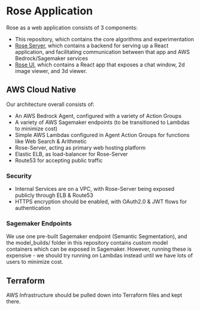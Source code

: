 # Rose Application

Rose as a web application consists of 3 components:

* This repository, which contains the core algorithms and experimentation
* [Rose Server](https://github.com/AO-StreetArt/Rose-Server), which contains a backend for serving up a React application, and facilitating communication between that app and AWS Bedrock/Sagemaker services
* [Rose UI](https://github.com/AO-StreetArt/Rose-UI), which contains a React app that exposes a chat window, 2d image viewer, and 3d viewer.

## AWS Cloud Native

Our architecture overall consists of:

* An AWS Bedrock Agent, configured with a variety of Action Groups
* A variety of AWS Sagemaker endpoints (to be transitioned to Lambdas to minimize cost)
* Simple AWS Lambdas configured in Agent Action Groups for functions like Web Search & Arithmetic
* Rose-Server, acting as primary web hosting platform
* Elastic ELB, as load-balancer for Rose-Server
* Route53 for accepting public traffic

### Security

* Internal Services are on a VPC, with Rose-Server being exposed publicly through ELB & Route53
* HTTPS encryption should be enabled, with OAuth2.0 & JWT flows for authentication

### Sagemaker Endpoints

We use one pre-built Sagemaker endpoint (Semantic Segmentation), and the model_builds/ folder in this repository contains custom model containers which can be exposed in Sagemaker.  However, running these is expensive - we should try running on Lambdas instead until we have lots of users to minimize cost.

## Terraform

AWS Infrastructure should be pulled down into Terraform files and kept there.